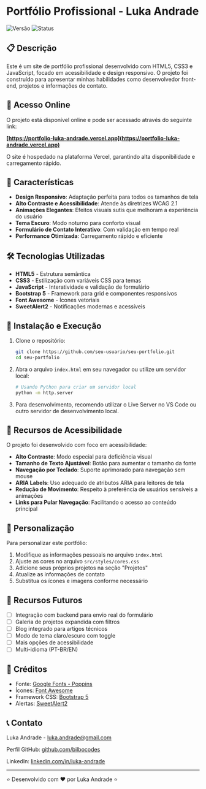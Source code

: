 # Portfólio Profissional - Luka Andrade

![Versão](https://img.shields.io/badge/version-1.0.0-green) ![Status](https://img.shields.io/badge/status-em%20desenvolvimento-yellow)

## 📋 Descrição

Este é um site de portfólio profissional desenvolvido com HTML5, CSS3 e JavaScript, focado em acessibilidade e design responsivo. O projeto foi construído para apresentar minhas habilidades como desenvolvedor front-end, projetos e informações de contato.

## 🔗 Acesso Online

O projeto está disponível online e pode ser acessado através do seguinte link:

**[https://portfolio-luka-andrade.vercel.app](https://portfolio-luka-andrade.vercel.app)**

O site é hospedado na plataforma Vercel, garantindo alta disponibilidade e carregamento rápido.

## 🚀 Características

- **Design Responsivo**: Adaptação perfeita para todos os tamanhos de tela
- **Alto Contraste e Acessibilidade**: Atende às diretrizes WCAG 2.1 
- **Animações Elegantes**: Efeitos visuais sutis que melhoram a experiência do usuário
- **Tema Escuro**: Modo noturno para conforto visual
- **Formulário de Contato Interativo**: Com validação em tempo real
- **Performance Otimizada**: Carregamento rápido e eficiente

## 🛠️ Tecnologias Utilizadas

- **HTML5** - Estrutura semântica
- **CSS3** - Estilização com variáveis CSS para temas
- **JavaScript** - Interatividade e validação de formulário
- **Bootstrap 5** - Framework para grid e componentes responsivos
- **Font Awesome** - Ícones vetoriais
- **SweetAlert2** - Notificações modernas e acessíveis

## 🔧 Instalação e Execução

1. Clone o repositório:
   ```bash
   git clone https://github.com/seu-usuario/seu-portfolio.git
   cd seu-portfolio
   ```

2. Abra o arquivo `index.html` em seu navegador ou utilize um servidor local:
   ```bash
   # Usando Python para criar um servidor local
   python -m http.server
   ```

3. Para desenvolvimento, recomendo utilizar o Live Server no VS Code ou outro servidor de desenvolvimento local.

## 🌟 Recursos de Acessibilidade

O projeto foi desenvolvido com foco em acessibilidade:

- **Alto Contraste**: Modo especial para deficiência visual
- **Tamanho de Texto Ajustável**: Botão para aumentar o tamanho da fonte
- **Navegação por Teclado**: Suporte aprimorado para navegação sem mouse
- **ARIA Labels**: Uso adequado de atributos ARIA para leitores de tela
- **Redução de Movimento**: Respeito à preferência de usuários sensíveis a animações
- **Links para Pular Navegação**: Facilitando o acesso ao conteúdo principal

## 🎨 Personalização

Para personalizar este portfólio:

1. Modifique as informações pessoais no arquivo `index.html`
2. Ajuste as cores no arquivo `src/styles/cores.css`
3. Adicione seus próprios projetos na seção "Projetos"
4. Atualize as informações de contato
5. Substitua os ícones e imagens conforme necessário

## 📝 Recursos Futuros

- [ ] Integração com backend para envio real do formulário
- [ ] Galeria de projetos expandida com filtros
- [ ] Blog integrado para artigos técnicos
- [ ] Modo de tema claro/escuro com toggle
- [ ] Mais opções de acessibilidade
- [ ] Multi-idioma (PT-BR/EN)

## 🤝 Créditos

- Fonte: [Google Fonts - Poppins](https://fonts.google.com/specimen/Poppins)
- Ícones: [Font Awesome](https://fontawesome.com/)
- Framework CSS: [Bootstrap 5](https://getbootstrap.com/)
- Alertas: [SweetAlert2](https://sweetalert2.github.io/)

## 📞 Contato

Luka Andrade - [luka.andrade@gmail.com](mailto:luka.andrade@gmail.com)

Perfil GitHub: [github.com/bilbocodes](https://github.com/bilbocodes)

LinkedIn: [linkedin.com/in/luka-andrade](https://www.linkedin.com/in/luka-andrade/)

---

⭐️ Desenvolvido com ❤️ por Luka Andrade ⭐️
